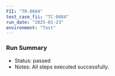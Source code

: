 ```yaml
---
FII: "TR-0084"
test_case_fii: "TC-0084"
run_date: "2025-01-23"
environment: "Test"
---
```


### Run Summary
- Status: passed
- Notes: All steps executed successfully.